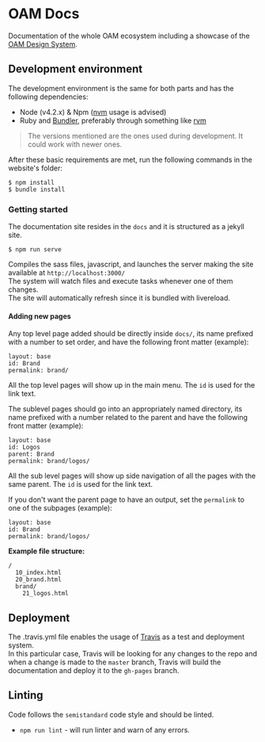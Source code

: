 # OAM Docs

Documentation of the whole OAM ecosystem including a showcase of the [OAM Design System](https://github.com/hotosm/oam-design-system).

## Development environment
The development environment is the same for both parts and has the following dependencies:

- Node (v4.2.x) & Npm ([nvm](https://github.com/creationix/nvm) usage is advised)
- Ruby and [Bundler](http://bundler.io/), preferably through something like [rvm](https://rvm.io/)

> The versions mentioned are the ones used during development. It could work with newer ones.

After these basic requirements are met, run the following commands in the website's folder:
```
$ npm install
$ bundle install
```

### Getting started
The documentation site resides in the `docs` and it is structured as a jekyll site.

```
$ npm run serve
```
Compiles the sass files, javascript, and launches the server making the site available at `http://localhost:3000/`  
The system will watch files and execute tasks whenever one of them changes.  
The site will automatically refresh since it is bundled with livereload.

#### Adding new pages
Any top level page added should be directly inside `docs/`, its name prefixed with a number to set order, and have the following front matter (example):
```
layout: base
id: Brand
permalink: brand/
```
All the top level pages will show up in the main menu. The `id` is used for the link text.

The sublevel pages should go into an appropriately named directory, its name prefixed with a number related to the parent and have the following front matter (example):
```
layout: base
id: Logos
parent: Brand
permalink: brand/logos/
```
All the sub level pages will show up side navigation of all the pages with the same parent. The `id` is used for the link text.

If you don't want the parent page to have an output, set the `permalink` to one of the subpages (example):
```
layout: base
id: Brand
permalink: brand/logos/
```
**Example file structure:**
```
/
  10_index.html
  20_brand.html
  brand/
    21_logos.html
```

## Deployment
The .travis.yml file enables the usage of [Travis](http://travis.org) as a test and deployment system.  
In this particular case, Travis will be looking for any changes to the repo and when a change is made to the `master` branch, Travis will build the documentation and deploy it to the `gh-pages` branch.

## Linting
Code follows the `semistandard` code style and should be linted.
- `npm run lint` - will run linter and warn of any errors.
